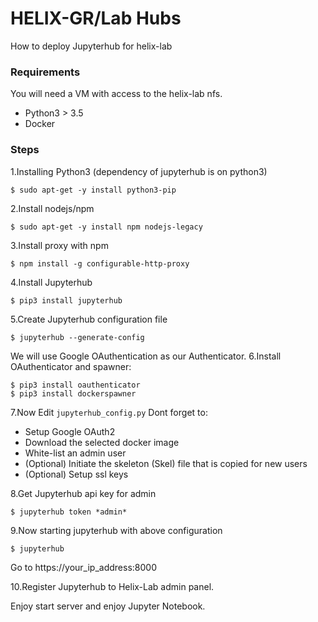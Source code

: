# HELIX-GR/Lab Hubs
How to deploy Jupyterhub for helix-lab

### Requirements

 You will need a VM with access to the helix-lab nfs.
  - Python3 > 3.5
  - Docker



### Steps

1.Installing Python3 (dependency of jupyterhub is on python3)

    $ sudo apt-get -y install python3-pip

2.Install nodejs/npm

    $ sudo apt-get -y install npm nodejs-legacy

3.Install proxy with npm

    $ npm install -g configurable-http-proxy

4.Install Jupyterhub

    $ pip3 install jupyterhub

5.Create Jupyterhub configuration file

    $ jupyterhub --generate-config

We will use Google OAuthentication as our Authenticator.
6.Install OAuthenticator and spawner:

    $ pip3 install oauthenticator
    $ pip3 install dockerspawner

7.Now Edit `jupyterhub_config.py`
  Dont forget to:
  - Setup Google OAuth2
  - Download the selected docker image
  - White-list an admin user
  - (Optional) Initiate the skeleton (Skel) file that is copied for new users
  - (Optional) Setup ssl keys

8.Get Jupyterhub api key for admin

    $ jupyterhub token *admin*

9.Now starting jupyterhub with above configuration

    $ jupyterhub

Go to https://your_ip_address:8000


10.Register Jupyterhub to Helix-Lab admin panel.

Enjoy start server and enjoy Jupyter Notebook.
